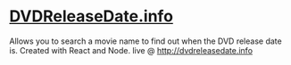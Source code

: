# [DVDReleaseDate.info](http://dvdreleasedate.info)
Allows you to search a movie name to find out when the DVD release date is. Created with React and Node.
live @ http://dvdreleasedate.info